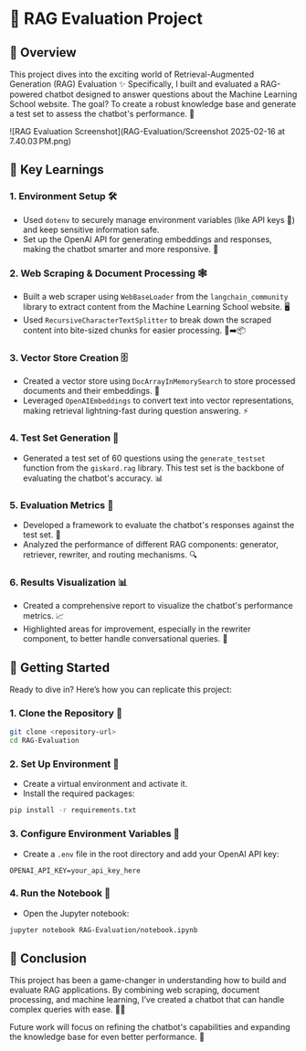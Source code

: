 # 🚀 RAG Evaluation Project

## 🌟 Overview
This project dives into the exciting world of Retrieval-Augmented Generation (RAG) Evaluation ✨ Specifically, I built and evaluated a RAG-powered chatbot designed to answer questions about the Machine Learning School website. The goal? To create a robust knowledge base and generate a test set to assess the chatbot's performance. 🎯

![RAG Evaluation Screenshot](RAG-Evaluation/Screenshot 2025-02-16 at 7.40.03 PM.png)

## 🧠 Key Learnings

### 1. Environment Setup 🛠️
- Used `dotenv` to securely manage environment variables (like API keys 🔑) and keep sensitive information safe.
- Set up the OpenAI API for generating embeddings and responses, making the chatbot smarter and more responsive. 🤖

### 2. Web Scraping & Document Processing 🕸️
- Built a web scraper using `WebBaseLoader` from the `langchain_community` library to extract content from the Machine Learning School website. 🖥️
- Used `RecursiveCharacterTextSplitter` to break down the scraped content into bite-sized chunks for easier processing. 📄➡️📦

### 3. Vector Store Creation 🗄️
- Created a vector store using `DocArrayInMemorySearch` to store processed documents and their embeddings. 🧩
- Leveraged `OpenAIEmbeddings` to convert text into vector representations, making retrieval lightning-fast during question answering. ⚡

### 4. Test Set Generation 🧪
- Generated a test set of 60 questions using the `generate_testset` function from the `giskard.rag` library. This test set is the backbone of evaluating the chatbot's accuracy. 📊

### 5. Evaluation Metrics 📏
- Developed a framework to evaluate the chatbot's responses against the test set. 🧐
- Analyzed the performance of different RAG components: generator, retriever, rewriter, and routing mechanisms. 🔍

### 6. Results Visualization 📊
- Created a comprehensive report to visualize the chatbot's performance metrics. 📈
- Highlighted areas for improvement, especially in the rewriter component, to better handle conversational queries. 💬

## 🚀 Getting Started
Ready to dive in? Here’s how you can replicate this project:

### 1. Clone the Repository 📂
```bash
git clone <repository-url>
cd RAG-Evaluation
```

### 2. Set Up Environment 🌱
- Create a virtual environment and activate it.
- Install the required packages:
```bash
pip install -r requirements.txt
```

### 3. Configure Environment Variables 🔐
- Create a `.env` file in the root directory and add your OpenAI API key:
```plaintext
OPENAI_API_KEY=your_api_key_here
```

### 4. Run the Notebook 📓
- Open the Jupyter notebook:
```bash
jupyter notebook RAG-Evaluation/notebook.ipynb
```

## 🎯 Conclusion
This project has been a game-changer in understanding how to build and evaluate RAG applications. By combining web scraping, document processing, and machine learning, I’ve created a chatbot that can handle complex queries with ease. 🧠💡

Future work will focus on refining the chatbot's capabilities and expanding the knowledge base for even better performance. 🚀







